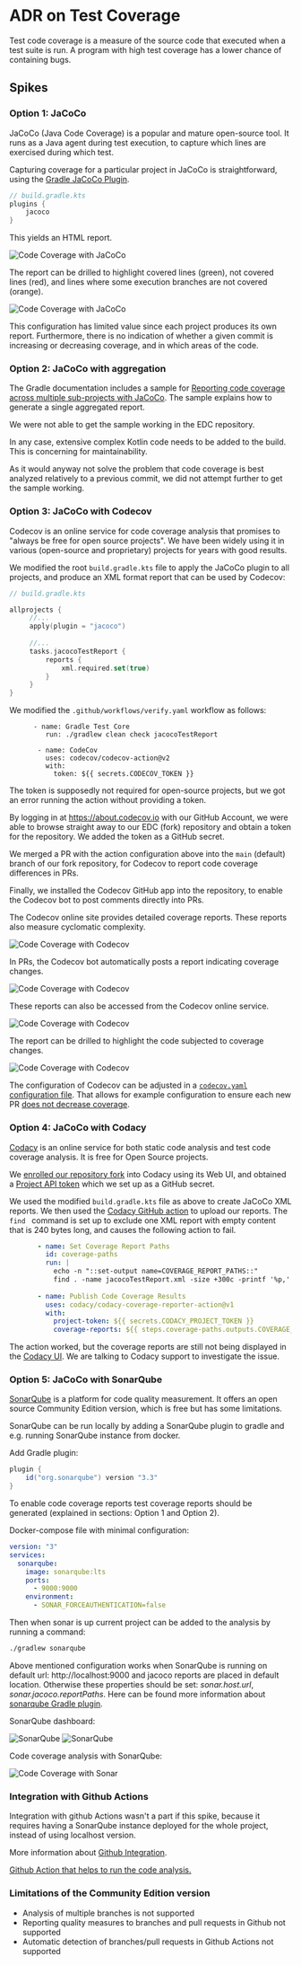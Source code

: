 # ADR on Test Coverage

Test code coverage is a measure of the source code that executed when a test suite is run. A program with high test coverage has a lower chance of containing bugs.

## Spikes

### Option 1: JaCoCo

JaCoCo (Java Code Coverage) is a popular and mature open-source tool. It runs as a Java agent during test execution, to capture which lines are exercised during which test.

Capturing coverage for a particular project in JaCoCo is straightforward, using the [Gradle JaCoCo Plugin](https://docs.gradle.org/current/userguide/jacoco_plugin.html).

```kotlin
// build.gradle.kts
plugins {
    jacoco
}
```

This yields an HTML report.

![Code Coverage with JaCoCo](.attachments/code-coverage-jacoco-summary.png)

The report can be drilled to highlight covered lines (green), not covered lines (red), and lines where some execution branches are not covered (orange).

![Code Coverage with JaCoCo](.attachments/code-coverage-jacoco-code.png)

This configuration has limited value since each project produces its own report. Furthermore, there is no indication of whether a given commit is increasing or decreasing coverage, and in which areas of the code.

### Option 2: JaCoCo with aggregation

The Gradle documentation includes a sample for [Reporting code coverage across multiple sub-projects with JaCoCo](https://docs.gradle.org/current/samples/sample_jvm_multi_project_with_code_coverage.html). The sample explains how to generate a single aggregated report.

We were not able to get the sample working in the EDC repository.

In any case, extensive complex Kotlin code needs to be added to the build. This is concerning for maintainability.

As it would anyway not solve the problem that code coverage is best analyzed relatively to a previous commit, we did not attempt further to get the sample working.

### Option 3: JaCoCo with Codecov

Codecov is an online service for code coverage analysis that promises to "always be free for open source projects". We have been widely using it in various (open-source and proprietary) projects for years with good results.

We modified the root `build.gradle.kts` file to apply the JaCoCo plugin to all projects, and produce an XML format report that can be used by Codecov:

```kotlin
// build.gradle.kts

allprojects {
     //...
     apply(plugin = "jacoco")
     
     //...
     tasks.jacocoTestReport {
         reports {
             xml.required.set(true)
         }
     }
}

```

We modified the `.github/workflows/verify.yaml` workflow as follows:

```
      - name: Gradle Test Core
         run: ./gradlew clean check jacocoTestReport

       - name: CodeCov
         uses: codecov/codecov-action@v2
         with:
           token: ${{ secrets.CODECOV_TOKEN }}
```

The token is supposedly not required for open-source projects, but we got an error running the action without providing a token.

By logging in at https://about.codecov.io with our GitHub Account, we were able to browse straight away to our EDC (fork) repository and obtain a token for the repository. We added the token as a GitHub secret.

We merged a PR with the action configuration above into the `main` (default) branch of our fork repository, for Codecov to report code coverage differences in PRs.

Finally, we installed the Codecov GitHub app into the repository, to enable the Codecov bot to post comments directly into PRs.

The Codecov online site provides detailed coverage reports. These reports also measure cyclomatic complexity.

![Code Coverage with Codecov](.attachments/code-coverage-codecov-summary.png)

In PRs, the Codecov bot automatically posts a report indicating coverage changes.

![Code Coverage with Codecov](.attachments/code-coverage-codecov-pr-github.png)

These reports can also be accessed from the Codecov online service.

![Code Coverage with Codecov](.attachments/code-coverage-codecov-pr.png)

The report can be drilled to highlight the code subjected to coverage changes.

![Code Coverage with Codecov](.attachments/code-coverage-codecov-pr-detail.png)

The configuration of Codecov can be adjusted in a [`codecov.yaml` configuration file](https://docs.codecov.com/docs/codecov-yaml). That allows for example configuration to ensure each new PR [does not decrease coverage](https://docs.codecov.com/docs/common-recipe-list#increase-overall-coverage-on-each-pull-request).

### Option 4: JaCoCo with Codacy

[Codacy](https://www.codacy.com/) is an online service for both static code analysis and test code coverage analysis. It is free for Open Source projects.

We [enrolled our repository fork](https://docs.codacy.com/getting-started/codacy-quickstart/) into Codacy using its Web UI, and obtained a [Project API token](https://docs.codacy.com/codacy-api/api-tokens/) which we set up as a GitHub secret.

We used the modified `build.gradle.kts` file as above to create JaCoCo XML reports. We then used the [Codacy GitHub action](https://github.com/codacy/codacy-coverage-reporter-action) to upload our reports. The `find ` command is set up to exclude one XML report with empty content that is 240 bytes long, and causes the following action to fail.

```yaml
       - name: Set Coverage Report Paths
         id: coverage-paths
         run: |
           echo -n "::set-output name=COVERAGE_REPORT_PATHS::"
           find . -name jacocoTestReport.xml -size +300c -printf '%p,'
           
       - name: Publish Code Coverage Results
         uses: codacy/codacy-coverage-reporter-action@v1
         with:
           project-token: ${{ secrets.CODACY_PROJECT_TOKEN }}
           coverage-reports: ${{ steps.coverage-paths.outputs.COVERAGE_REPORT_PATHS }}
```

The action worked, but the coverage reports are still not being displayed in the [Codacy UI](https://app.codacy.com/gh/Agera-CatenaX/EclipseDataSpaceConnector/settings/coverage). We are talking to Codacy support to investigate the issue.

### Option 5: JaCoCo with SonarQube

[SonarQube](https://docs.sonarqube.org/latest/setup/get-started-2-minutes/) is a platform for code quality measurement. It offers an open source Community 
Edition version, which is free but has some limitations. 

SonarQube can be run locally by adding a SonarQube plugin to gradle and e.g. running SonarQube instance from docker.

Add Gradle plugin:

```gradle
plugin {
    id("org.sonarqube") version "3.3"
}
```

To enable code coverage reports test coverage reports should be generated (explained in sections: Option 1 and Option 2).

Docker-compose file with minimal configuration:

```yml
version: "3"
services:
  sonarqube:
    image: sonarqube:lts
    ports:
      - 9000:9000
    environment:
      - SONAR_FORCEAUTHENTICATION=false
```

Then when sonar is up current project can be added to the analysis by running a command:

```bash
./gradlew sonarqube
```

Above mentioned configuration works when SonarQube is running on default url: http://localhost:9000 and jacoco reports are placed in default location.
Otherwise these properties should be set: _sonar.host.url_, _sonar.jacoco.reportPaths_. Here can be found more information about [sonarqube Gradle plugin](https://docs.sonarqube.org/latest/analysis/scan/sonarscanner-for-gradle/).

SonarQube dashboard:

![SonarQube](.attachments/sonar_1.png)
![SonarQube](.attachments/sonar_overview.png)

Code coverage analysis with SonarQube:

![Code Coverage with Sonar](.attachments/code_coverage_sonar.png)

### Integration with Github Actions

Integration with github Actions wasn't a part if this spike, because it requires having a SonarQube instance deployed for the whole project, instead of using 
localhost version.

More information about [Github Integration](https://docs.sonarqube.org/latest/analysis/github-integration/).

[Github Action that helps to run the code analysis.](https://github.com/marketplace/actions/official-sonarqube-scan)

### Limitations of the Community Edition version

- Analysis of multiple branches is not supported
- Reporting quality measures to branches and pull requests in Github not supported
- Automatic detection of branches/pull requests in Github Actions not supported